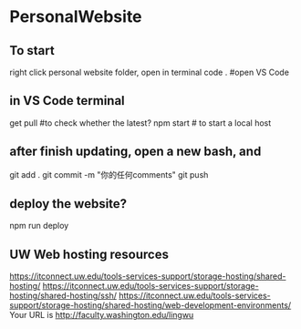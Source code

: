 # PersonalWebsite

## To start
right click personal website folder,
open in terminal
code . #open VS Code

## in VS Code terminal
get pull #to check whether the latest?
npm start # to start a local host



## after finish updating, open a new bash, and 
git add .
git commit -m "你的任何comments"
git push

## deploy the website?
npm run deploy


## UW Web hosting resources
https://itconnect.uw.edu/tools-services-support/storage-hosting/shared-hosting/
https://itconnect.uw.edu/tools-services-support/storage-hosting/shared-hosting/ssh/
https://itconnect.uw.edu/tools-services-support/storage-hosting/shared-hosting/web-development-environments/
Your URL is http://faculty.washington.edu/lingwu
